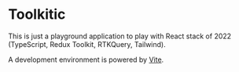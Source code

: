 # Toolkitic

This is just a playground application to play with React stack of 2022 (TypeScript, Redux Toolkit, RTKQuery, Tailwind).

A development environment is powered by [Vite](https://vitejs.dev).
